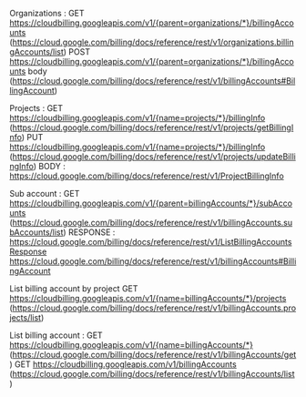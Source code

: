 Organizations :
GET https://cloudbilling.googleapis.com/v1/{parent=organizations/*}/billingAccounts (https://cloud.google.com/billing/docs/reference/rest/v1/organizations.billingAccounts/list)
POST https://cloudbilling.googleapis.com/v1/{parent=organizations/*}/billingAccounts
  body (https://cloud.google.com/billing/docs/reference/rest/v1/billingAccounts#BillingAccount)


Projects : 
GET https://cloudbilling.googleapis.com/v1/{name=projects/*}/billingInfo (https://cloud.google.com/billing/docs/reference/rest/v1/projects/getBillingInfo)
PUT https://cloudbilling.googleapis.com/v1/{name=projects/*}/billingInfo (https://cloud.google.com/billing/docs/reference/rest/v1/projects/updateBillingInfo)
  BODY : https://cloud.google.com/billing/docs/reference/rest/v1/ProjectBillingInfo

Sub account :
GET https://cloudbilling.googleapis.com/v1/{parent=billingAccounts/*}/subAccounts (https://cloud.google.com/billing/docs/reference/rest/v1/billingAccounts.subAccounts/list)
  RESPONSE : https://cloud.google.com/billing/docs/reference/rest/v1/ListBillingAccountsResponse
    https://cloud.google.com/billing/docs/reference/rest/v1/billingAccounts#BillingAccount

List billing account by project
GET https://cloudbilling.googleapis.com/v1/{name=billingAccounts/*}/projects (https://cloud.google.com/billing/docs/reference/rest/v1/billingAccounts.projects/list)

List billing account :
GET https://cloudbilling.googleapis.com/v1/{name=billingAccounts/*} (https://cloud.google.com/billing/docs/reference/rest/v1/billingAccounts/get)
GET https://cloudbilling.googleapis.com/v1/billingAccounts (https://cloud.google.com/billing/docs/reference/rest/v1/billingAccounts/list)


